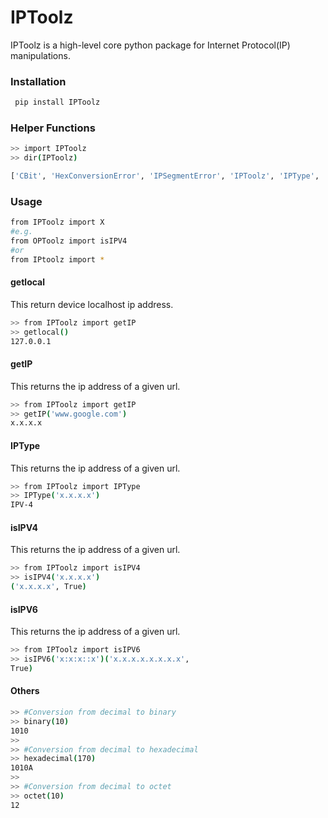 # IPToolz
IPToolz is a high-level core python package for Internet Protocol(IP) manipulations.

### Installation

```sh
 pip install IPToolz
```
### Helper Functions
```sh
>> import IPToolz
>> dir(IPToolz)

['CBit', 'HexConversionError', 'IPSegmentError', 'IPToolz', 'IPType', 'IPValueError', 'InvalidIPError', 'InvalidIPRangeError', 'Toolz', 'UnrecognisedIPError', '__builtins__', '__cached__', '__doc__', '__file__', '__loader__', '__name__', '__package__', '__path__', '__spec__', 'binary', 'decimal', 'getIP', 'getlocal', 'hexadecimal', 'isIPV4', 'isIPV6', 'octet']
```

### Usage

```sh
from IPToolz import X
#e.g. 
from OPToolz import isIPV4
#or 
from IPtoolz import *
```
#### getlocal
This return device localhost ip address.
```sh
>> from IPToolz import getIP
>> getlocal()
127.0.0.1
```

#### getIP
This returns the ip address of a given url.
```sh
>> from IPToolz import getIP
>> getIP('www.google.com')
x.x.x.x
```

#### IPType
This returns the ip address of a given url.
```sh
>> from IPToolz import IPType
>> IPType('x.x.x.x')
IPV-4
```
#### isIPV4
This returns the ip address of a given url.
```sh
>> from IPToolz import isIPV4
>> isIPV4('x.x.x.x')
('x.x.x.x', True)
```
#### isIPV6
This returns the ip address of a given url.
```sh
>> from IPToolz import isIPV6
>> isIPV6('x:x:x::x')('x.x.x.x.x.x.x.x', 
True)
```

#### Others
```sh
>> #Conversion from decimal to binary
>> binary(10)
1010
>>
>> #Conversion from decimal to hexadecimal
>> hexadecimal(170)
1010A
>>
>> #Conversion from decimal to octet
>> octet(10)
12

```
